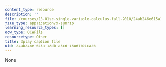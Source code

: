 ```yaml
---
content_type: resource
description: ''
file: /courses/18-01sc-single-variable-calculus-fall-2010/24ab246e615a18dba5c615067091ca26_7EKztFcTiUU.srt
file_type: application/x-subrip
learning_resource_types: []
ocw_type: OCWFile
resourcetype: Other
title: 3play caption file
uid: 24ab246e-615a-18db-a5c6-15067091ca26
---
```

None

